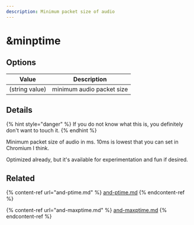 ```yaml
---
description: Minimum packet size of audio
---
```


# \&minptime

## Options

| Value          | Description               |
| -------------- | ------------------------- |
| (string value) | minimum audio packet size |

## Details

{% hint style="danger" %}
If you do not know what this is, you definitely don't want to touch it.
{% endhint %}

Minimum packet size of audio in ms. 10ms is lowest that you can set in Chromium I think.

Optimized already, but it's available for experimentation and fun if desired.

## Related

{% content-ref url="and-ptime.md" %}
[and-ptime.md](and-ptime.md)
{% endcontent-ref %}

{% content-ref url="and-maxptime.md" %}
[and-maxptime.md](and-maxptime.md)
{% endcontent-ref %}
